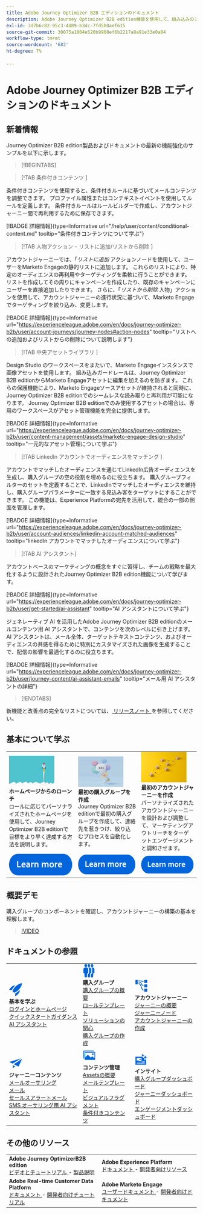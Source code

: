 ```yaml
---
title: Adobe Journey Optimizer B2B エディションのドキュメント
description: Adobe Journey Optimizer B2B edition機能を使用して、組み込みのジェネレーティブ AI と業界最先端の自動化機能を使用して、アカウントジャーニーを調整し、グループジャーニーを購入する方法を説明します。
exl-id: 3d7b6c82-95c3-4d89-b3dc-7fd5b0aef615
source-git-commit: 30075a1804e520b9908ef6b2217a8a91e33e0a84
workflow-type: tm+mt
source-wordcount: '683'
ht-degree: 7%

---
```


# Adobe Journey Optimizer B2B エディションのドキュメント

## 新着情報

Journey Optimizer B2B edition製品およびドキュメントの最新の機能強化のサンプルを以下に示します。

>[!BEGINTABS]

>[!TAB  条件付きコンテンツ ]

条件付きコンテンツを使用すると、条件付きルールに基づいてメールコンテンツを調整できます。 プロファイル属性またはコンテキストイベントを使用してルールを定義します。 条件付きルールはルールビルダーで作成し、アカウントジャーニー間で再利用するために保存できます。

[!BADGE 詳細情報]{type=Informative url="/help/user/content/conditional-content.md" tooltip="条件付きコンテンツについて学ぶ"}

>[!TAB  人物アクション – リストに追加/リストから削除 ]

アカウントジャーニーでは、「_リストに追加_ アクションノードを使用して、ユーザーをMarketo Engageの静的リストに追加します。 これらのリストにより、特定のオーディエンスの再利用やターゲティングを柔軟に行うことができます。 リストを作成してその周りにキャンペーンを作成したり、既存のキャンペーンにユーザーを直接追加したりできます。 さらに、「_リストから削除_ 人物」アクションを使用して、アカウントジャーニーの進行状況に基づいて、Marketo Engageでターゲティングを絞り込み、変更します。

[!BADGE 詳細情報]{type=Informative url="https://experienceleague.adobe.com/en/docs/journey-optimizer-b2b/user/account-journeys/journey-nodes#action-nodes" tooltip="リストへの追加およびリストからの削除について説明します"}

>[!TAB  中央アセットライブラリ ]

Design Studio のワークスペースをまたいで、Marketo Engageインスタンスで画像アセットを使用します。 組み込みガードレールは、Journey Optimizer B2B editionからMarketo Engageアセットに編集を加えるのを防ぎます。 これらの保護機能により、Marketo Engageソースアセットが維持されると同時に、Journey Optimizer B2B editionでのシームレスな読み取りと再利用が可能になります。 Journey Optimizer B2B editionでのみ使用するアセットの場合は、専用のワークスペースがアセット管理機能を完全に提供します。

[!BADGE 詳細情報]{type=Informative url="https://experienceleague.adobe.com/en/docs/journey-optimizer-b2b/user/content-management/assets/marketo-engage-design-studio" tooltip="一元的なアセット管理について学ぶ"}

>[!TAB LinkedIn アカウントでオーディエンスをマッチング ]

アカウントでマッチしたオーディエンスを通じてLinkedIn広告オーディエンスを生成し、購入グループの空の役割を埋めるのに役立ちます。 購入グループフィルターのセットを定義することで、LinkedInでマッチしたオーディエンスを維持し、購入グループパラメーターに一致する見込み客をターゲットにすることができます。 この機能は、Experience Platformの宛先を活用して、統合の一部の側面を管理します。

[!BADGE 詳細情報]{type=Informative url="https://experienceleague.adobe.com/en/docs/journey-optimizer-b2b/user/account-audiences/linkedin-account-matched-audiences" tooltip="linkedIn アカウントでマッチしたオーディエンスについて学ぶ"}

>[!TAB AI アシスタント]

アカウントベースのマーケティングの概念をすぐに習得し、チームの戦略を最大化するように設計されたJourney Optimizer B2B edition機能について学びます。

[!BADGE 詳細情報]{type=Informative url="https://experienceleague.adobe.com/en/docs/journey-optimizer-b2b/user/get-started/ai-assistant" tooltip="AI アシスタントについて学ぶ"}

ジェネレーティブ AI を活用したAdobe Journey Optimizer B2B editionのメールコンテンツ用 AI アシスタントで、コンテンツを次のレベルに引き上げます。 AI アシスタントは、メール全体、ターゲットテキストコンテンツ、およびオーディエンスの共感を得るために特別にカスタマイズされた画像を生成することで、配信の影響を最適化するのに役立ちます。

[!BADGE 詳細情報]{type=Informative url="https://experienceleague.adobe.com/en/docs/journey-optimizer-b2b/user/journey-content/ai-assistant-emails" tooltip="メール用 AI アシスタントの詳細"}

>[!ENDTABS]

新機能と改善点の完全なリストについては、[ リリースノート ](../user/release-notes/release-notes.md) を参照してください。<!-- Stay up-to-date with the latest changes in our documentation by visiting the [documentation updates page](using/rn/documentation-updates.md).-->

## 基本について学ぶ

<table style="table-layout:fixed">
  <tr style="border: 0;">
    <td>
    <a href="home-page.md"><img width="120px" src="./assets/launch.png" alt="製品使用の開始"></a>
    <div><strong> ホームページからのローンチ </strong><br/> ロールに応じてパーソナライズされたホームページを使用して、Journey Optimizer B2B editionで目標をより早く達成する方法を説明します。</div>
    </td>
      <td>
    <a href="buying-groups/buying-groups-overview.md"><img width="120px" src="./assets/communication.png" alt="購買グループ"></a>
    <div><strong> 最初の購入グループを作成 </strong><br/>Journey Optimizer B2B editionで最初の購入グループを作成して、連絡先を惹きつけ、絞り込むプロセスを自動化します。</div>
    </td>
    <td>
    <a href="journeys/journey-overview.md"><img width="120px" src="./assets/flow.png" alt="アカウントジャーニー"></a>
    <div><strong> 最初のアカウントジャーニーを作成 </strong><br/> パーソナライズされたアカウントジャーニーを設計および調整して、マーケティングアウトリーチをターゲットエンゲージメントと調和させます。 
    </div>
    </td>
  </tr>
  <tr style="border: 0;">
    <td align="center"><a href="home-page.md"><img src="../assets/learn-more.svg" alt="詳細情報"></a></td>
    <td align="center"><a href="buying-groups/buying-groups-overview.md"><img src="../assets/learn-more.svg" alt="詳細情報"></a></td>
    <td align="center"><a href="journeys/journey-overview.md"><img src="../assets/learn-more.svg" alt="詳細情報"></a></td>
    </tr>
</table>

## 概要デモ

購入グループのコンポーネントを確認し、アカウントジャーニーの構築の基本を理解します。

>[!VIDEO](https://video.tv.adobe.com/v/3432054?quality=12)

## ドキュメントの参照

<table style="table-layout:auto">
  <tr style="border: 0;">
    <td>
      <img src="../assets/do-not-localize/icon-quick-start.svg" width="35px" alt="基本を学ぶ"><br/>
      <strong> 基本を学ぶ </strong><br/><a href="home-page.md"> ログインとホームページ </a><br/><a href="./start/get-started.md"> クイックスタートガイダンス </a><br/><a href="./start/ai-assistant.md">AI アシスタント </a>
    </td>
    <!--
    <td>
      <img src="../assets/do-not-localize/icon-configure.svg" width="35px"><br/>
      <strong>Configuration<br/>administration</strong><br/><a href="using/configuration/channel-surfaces.md">Channel surfaces</a> - <a href="using/configuration/about-data-sources-events-actions.md">Configure journeys</a>  - <a href="using/administration/permissions-overview.md">Access control</a> - <a href="using/administration/sandboxes.md">Sandboxes management</a>
    </td> -->
    <td>
      <img src="../assets/do-not-localize/icon_audience.svg" width="35px" alt="購買グループ"><br/>
      <strong> 購入グループ </strong><br/><a href="./buying-groups/buying-groups-overview.md"> 購入グループの概要 </a><br/><a href="./buying-groups/buying-groups-role-templates.md"> ロールテンプレート </a><br/><a href="./buying-groups/solution-interests.md"> ソリューションの関心 </a><br/><a href="./buying-groups/buying-groups-create.md"> 購入グループの作成 </a>
    </td>
    <td>
      <img src="../assets/do-not-localize/icon-paths.svg" width="35px" alt="アカウントジャーニー"><br/>
      <strong> アカウントジャーニー </strong><br/><a href="./journeys/journey-overview.md">ジャーニーの概要 </a><br/><a href="./journeys/journey-nodes.md">ジャーニーノード </a><br/><a href="./journeys/journey-overview.md#create-an-account-journey"> アカウントジャーニーの作成 </a>
    </td>
  </tr>
  <tr style="border: 0;">
    <td>
      <img src="../assets/do-not-localize/icon-campaign.svg" width="35px" alt="ジャーニーコンテンツ"><br/>
      <strong>ジャーニーコンテンツ </strong><br/><a href="./content/email-authoring.md"> メールオーサリング </a><br/><a href="./content/ai-assistant-emails.md"> メール </a><br/><a href="./content/sales-alert-email.md"> セールスアラートメール </a><br/><a href="./content/sms-authoring.md">SMS オーサリング用 AI アシスタント </a>
    </td>
        <td>
      <img src="../assets/do-not-localize/icon_assets.svg" width="35px" alt="コンテンツ管理"><br/>
      <strong> コンテンツ管理 </strong><br/><a href="./content/assets-overview.md">Assetsの概要 </a><br/><a href="./content/email-templates.md"> メールテンプレート </a><br/><a href="./content/fragments.md"> ビジュアルフラグメント </a><br/><a href="./content/conditional-content.md"> 条件付きコンテンツ </a>
    </td>
    <td>
      <img src="../assets/do-not-localize/icon-offer.svg" width="35px" alt="インサイトとダッシュボード"><br/>
      <strong> インサイト </strong><br/><a href="./dashboards/buying-groups-dashboard.md"> 購入グループダッシュボード </a><br/><a href="./dashboards/journeys-dashboard.md">ジャーニーダッシュボード </a><br/><a href="./dashboards/engagement-dashboard.md"> エンゲージメントダッシュボード </a>
    </td>

</tr>
</table>

## その他のリソース

<table style="table-layout:fixed"><tr style="border: 0;">
<tr><td><strong>Adobe Journey OptimizerB2B edition</strong><br/>
<a href="https://experienceleague.adobe.com/en/docs/journey-optimizer-b2b-learn/tutorials/overview" target="_blank"> ビデオとチュートリアル </a> - <a href="https://helpx.adobe.com/legal/product-descriptions/adobe-journey-optimizer-b2b.html" target="_blank"> 製品説明 </a> <!-- - <a href="https://www.adobe.com/content/dam/cc/en/security/pdfs/AJO_SecurityOverview.pdf" target="_blank">Security overview (PDF)</a> - <a href="https://developer.adobe.com/journey-optimizer-apis/" target="_blank">APIs reference</a> - <a href="https://experienceleague.adobe.com/tools/ajo-schemas/schema-dictionary.html" target="_blank">Journey Optimizer Schema Dictionary</a> -->
</td>
<td><strong>Adobe Experience Platform</strong><br/>
<a href="https://experienceleague.adobe.com/en/docs/experience-platform/landing/home" target="_blank"> ドキュメント </a> - <a href="https://business.adobe.com/products/experience-platform/documentation-and-developer-resources.html" target="_blank"> 開発者向けリソース </a>
</td></tr>
<tr><td><strong>Adobe Real-time Customer Data Platform</strong><br/>
<a href="https://experienceleague.adobe.com/ja/docs/experience-platform/rtcdp/home" target="_blank"> ドキュメント </a> - <a href="https://experienceleague.adobe.com/en/docs/platform-learn/getting-started-for-data-architects-and-data-engineers/overview" target="_blank"> 開発者向けチュートリアル </a>
</td><td><strong>Adobe Marketo Engage</strong><br/>
<a href="https://experienceleague.adobe.com/ja/docs/marketo/using/home" target="_blank"> ユーザードキュメント </a> - <a href="https://experienceleague.adobe.com/ja/docs/marketo-developer/marketo/home" target="_blank"> 開発者向けドキュメント </a>
</td>
</tr></table>

